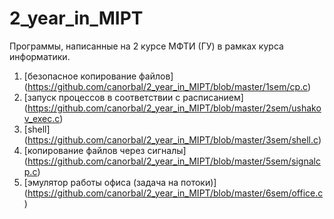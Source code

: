 # 2_year_in_MIPT

Программы, написанные на 2 курсе МФТИ (ГУ) в рамках курса информатики.

1. [безопасное копирование файлов] (https://github.com/canorbal/2_year_in_MIPT/blob/master/1sem/cp.c)
2. [запуск процессов в соответствии с расписанием] (https://github.com/canorbal/2_year_in_MIPT/blob/master/2sem/ushakov_exec.c)
3. [shell] (https://github.com/canorbal/2_year_in_MIPT/blob/master/3sem/shell.c)
4. [копирование файлов через сигналы] (https://github.com/canorbal/2_year_in_MIPT/blob/master/5sem/signalcp.c)
5. [эмулятор работы офиса (задача на потоки)] (https://github.com/canorbal/2_year_in_MIPT/blob/master/6sem/office.c)
